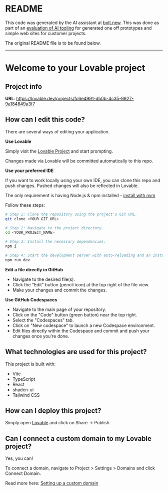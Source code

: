 # README

This code was generated by the AI assistant at [bolt.new]. This was done as part of an [evaluation of AI tooling] for generated one off prototypes and simple web sites for customer projects.

The original README file is to be found below.

[bolt.new]: https://bolt.new/
[evaluation of AI tooling]: https://jira.cloudflight.io/browse/SVCWEB-598

---

# Welcome to your Lovable project

## Project info

**URL**: https://lovable.dev/projects/fc6e4991-db0b-4c35-9927-9a184849a3f7

## How can I edit this code?

There are several ways of editing your application.

**Use Lovable**

Simply visit the [Lovable Project](https://lovable.dev/projects/fc6e4991-db0b-4c35-9927-9a184849a3f7) and start prompting.

Changes made via Lovable will be committed automatically to this repo.

**Use your preferred IDE**

If you want to work locally using your own IDE, you can clone this repo and push changes. Pushed changes will also be reflected in Lovable.

The only requirement is having Node.js & npm installed - [install with nvm](https://github.com/nvm-sh/nvm#installing-and-updating)

Follow these steps:

```sh
# Step 1: Clone the repository using the project's Git URL.
git clone <YOUR_GIT_URL>

# Step 2: Navigate to the project directory.
cd <YOUR_PROJECT_NAME>

# Step 3: Install the necessary dependencies.
npm i

# Step 4: Start the development server with auto-reloading and an instant preview.
npm run dev
```

**Edit a file directly in GitHub**

- Navigate to the desired file(s).
- Click the "Edit" button (pencil icon) at the top right of the file view.
- Make your changes and commit the changes.

**Use GitHub Codespaces**

- Navigate to the main page of your repository.
- Click on the "Code" button (green button) near the top right.
- Select the "Codespaces" tab.
- Click on "New codespace" to launch a new Codespace environment.
- Edit files directly within the Codespace and commit and push your changes once you're done.

## What technologies are used for this project?

This project is built with:

- Vite
- TypeScript
- React
- shadcn-ui
- Tailwind CSS

## How can I deploy this project?

Simply open [Lovable](https://lovable.dev/projects/fc6e4991-db0b-4c35-9927-9a184849a3f7) and click on Share -> Publish.

## Can I connect a custom domain to my Lovable project?

Yes, you can!

To connect a domain, navigate to Project > Settings > Domains and click Connect Domain.

Read more here: [Setting up a custom domain](https://docs.lovable.dev/tips-tricks/custom-domain#step-by-step-guide)
